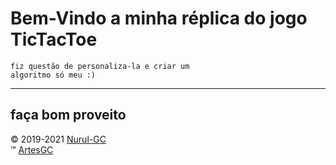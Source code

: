 # Bem-Vindo a minha réplica do jogo TicTacToe

    fiz questão de personaliza-la e criar um 
    algoritmo só meu :)

---

## faça bom proveito

&copy; 2019-2021 [Nurul-GC](mailto:nuruldecarvalho@gmail.com) \
&trade; [ArtesGC](https://artesgc.home.blog)
